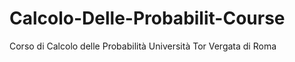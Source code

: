 # Calcolo-Delle-Probabilit-Course
Corso di Calcolo delle Probabilità Università Tor Vergata di Roma
